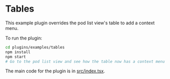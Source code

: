 # Tables

This example plugin overrides the pod list view's table to add a context menu.

To run the plugin:

```bash
cd plugins/examples/tables
npm install
npm start
# Go to the pod list view and see how the table now has a context menu for each row.
```

The main code for the plugin is in [src/index.tsx](src/index.tsx).
